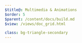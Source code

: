 ```yaml
---
$title@: Multimedia & Animations
$order: 5
$parent: /content/docs/build.md
$view: /views/doc_grid.html

class: bg-triangle-secondary
---
```

